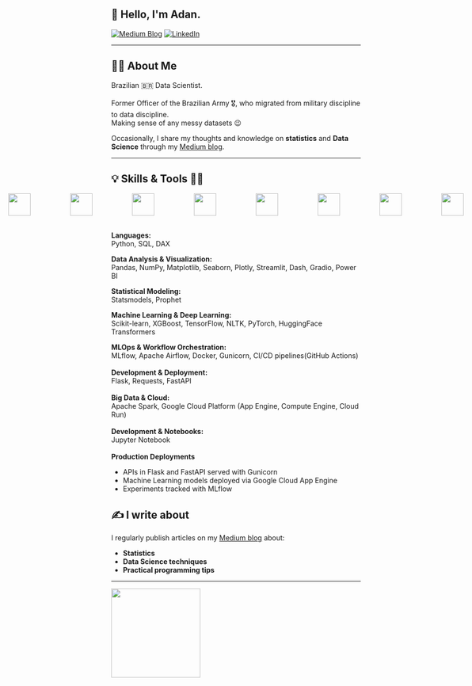 ## 👋 Hello, I'm Adan.

[![Medium Blog](https://img.shields.io/badge/Medium-12100E?style=for-the-badge&logo=medium&logoColor=white)](https://medium.com/@adansiqueira) [![LinkedIn](https://img.shields.io/badge/LinkedIn-0077B5?style=for-the-badge&logo=linkedin&logoColor=white)](https://www.linkedin.com/in/adan-siqueira/)

---

## 🙋‍♂️ About Me

Brazilian 🇧🇷 Data Scientist.<br>
<br>Former Officer of the Brazilian Army 🎖️, who migrated from military discipline to data discipline.
<br>Making sense of any messy datasets 😉

Occasionally, I share my thoughts and knowledge on **statistics** and **Data Science** through my [Medium blog](https://medium.com/@adansiqueira).

---

## 💡 Skills & Tools 👩‍💻
<div style="display: flex; justify-content: center;">
  <div style="display: flex; gap: 80px; align-items: center;">
    <img src="https://cdn.jsdelivr.net/gh/devicons/devicon@latest/icons/python/python-original-wordmark.svg" width="45" height="45">
    <img src="https://cdn.jsdelivr.net/gh/devicons/devicon@latest/icons/pandas/pandas-plain-wordmark.svg" width="45" height="45">          
    <img src="https://cdn.jsdelivr.net/gh/devicons/devicon@latest/icons/scikitlearn/scikitlearn-original.svg" width="45" height="45">
    <img src="https://cdn.jsdelivr.net/gh/devicons/devicon@latest/icons/tensorflow/tensorflow-original-wordmark.svg" width="45" height="45">
    <img src="https://cdn.jsdelivr.net/gh/devicons/devicon@latest/icons/keras/keras-original-wordmark.svg" width="45" height="45">
    <img src="https://cdn.jsdelivr.net/gh/devicons/devicon@latest/icons/pytorch/pytorch-original-wordmark.svg" width="45" height="45">
    <img src="https://cdn.jsdelivr.net/gh/devicons/devicon@latest/icons/numpy/numpy-original-wordmark.svg" width="45" height="45">
    <img src="https://cdn.jsdelivr.net/gh/devicons/devicon@latest/icons/matplotlib/matplotlib-original-wordmark.svg" width="45" height="45">
    <img src="https://cdn.jsdelivr.net/gh/devicons/devicon@latest/icons/plotly/plotly-original-wordmark.svg" width="45" height="45">  
    <img src="https://cdn.jsdelivr.net/gh/devicons/devicon@latest/icons/jupyter/jupyter-original-wordmark.svg" width="45" height="45">
    <img src="https://cdn.jsdelivr.net/gh/devicons/devicon@latest/icons/sqldeveloper/sqldeveloper-plain.svg" width="45" height="45">
    <img src="https://cdn.jsdelivr.net/gh/devicons/devicon@latest/icons/streamlit/streamlit-original-wordmark.svg" width="45" height="45">
    <img src="https://cdn.jsdelivr.net/gh/devicons/devicon@latest/icons/apacheairflow/apacheairflow-original-wordmark.svg" width="45" height="45">
    <img src="https://cdn.jsdelivr.net/gh/devicons/devicon@latest/icons/apachespark/apachespark-original-wordmark.svg" width="45" height="45">
    <img src="https://cdn.jsdelivr.net/gh/devicons/devicon@latest/icons/docker/docker-plain-wordmark.svg" width="45" height="45">
    <img src="https://cdn.jsdelivr.net/gh/devicons/devicon@latest/icons/flask/flask-original-wordmark.svg" width="45" height="45">       
  </div>
</div>
<br>

**Languages:**  
Python, SQL, DAX  

**Data Analysis & Visualization:**  
Pandas, NumPy, Matplotlib, Seaborn, Plotly, Streamlit, Dash, Gradio, Power BI  

**Statistical Modeling:**  
Statsmodels, Prophet  

**Machine Learning & Deep Learning:**  
Scikit-learn, XGBoost, TensorFlow, NLTK, PyTorch, HuggingFace Transformers

**MLOps & Workflow Orchestration:**
<br>
MLflow, Apache Airflow, Docker, Gunicorn, CI/CD pipelines(GitHub Actions)
<br>
<br>
**Development & Deployment:**
<br>
Flask, Requests, FastAPI
<br>
<br>
**Big Data & Cloud:**
<br>
Apache Spark, Google Cloud Platform (App Engine, Compute Engine, Cloud Run)
<br>
<br>
**Development & Notebooks:**
<br>
Jupyter Notebook
<br>
<br>
**Production Deployments**
<br>
*   APIs in Flask and FastAPI served with Gunicorn
*   Machine Learning models deployed via Google Cloud App Engine
*   Experiments tracked with MLflow

## ✍️ I write about

I regularly publish articles on my [Medium blog](https://medium.com/@adansiqueira) about:

- **Statistics**  
- **Data Science techniques**  
- **Practical programming tips**  

---

<div>
<a href="https://github.com/adanSiqueira">
<img loading="lazy" height="180em" src="https://github-readme-stats.vercel.app/api/top-langs/?username=adanSiqueira&layout=compact&langs_count=7&theme=dark"/>
</a>
</div>

